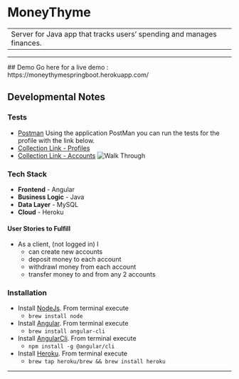 # MoneyThyme
<table>
<tr>
<td>
Server for Java app that tracks users’ spending and manages finances.
</td>
</tr>
</table>
<hr>
## Demo
Go here for a live demo : https://moneythymespringboot.herokuapp.com/

## Developmental Notes
### Tests
- [Postman](https://www.getpostman.com)
Using the application PostMan you can run the tests for the profile with the link below.
- [Collection Link - Profiles](https://www.getpostman.com/collections/2ff56c654442ce0ab868)
- [Collection Link - Accounts]()
![Walk Through](https://media.giphy.com/media/If1NJy3iw28xlUjYts/giphy.gif)

### Tech Stack
* **Frontend** - Angular
* **Business Logic** - Java
* **Data Layer** - MySQL
* **Cloud** - Heroku

#### User Stories to Fulfill
* As a client, (not logged in) I
	* can create new accounts
	* deposit money to each account
	* withdrawl money from each account
	* transfer money to and from any 2 accounts


### Installation
* Install [NodeJs](https://nodejs.org/en/). From terminal execute
    * `brew install node`
* Install [Angular](http://angular.io/). From terminal execute
    * `brew install angular-cli`
* Install [AngularCli](). From terminal execute
    * `npm install -g @angular/cli`
* Install [Heroku](). From terminal execute
	* `brew tap heroku/brew && brew install heroku`

<hr>
